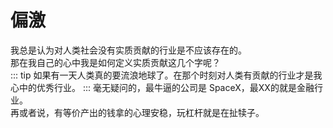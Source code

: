 # 偏激

我总是认为对人类社会没有实质贡献的行业是不应该存在的。<br />
那在我自己的心中我是如何定义实质贡献这几个字呢？<br />
::: tip
如果有一天人类真的要流浪地球了。在那个时刻对人类有贡献的行业才是我心中的优秀行业。
:::
毫无疑问的，最牛逼的公司是 SpaceX，最XX的就是金融行业。<br />
再或者说，有等价产出的钱拿的心理安稳，玩杠杆就是在扯犊子。